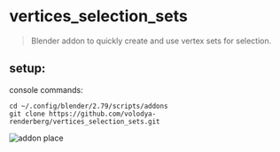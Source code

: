 # vertices_selection_sets
>Blender addon to quickly create and use vertex sets for selection.

## setup:
console commands:
~~~
cd ~/.config/blender/2.79/scripts/addons
git clone https://github.com/volodya-renderberg/vertices_selection_sets.git
~~~

![addon place](https://photos.google.com/u/1/photo/AF1QipMCBQg67ZyVypYBNzgmAYYcLzPp6WiuSow7PL_W)

